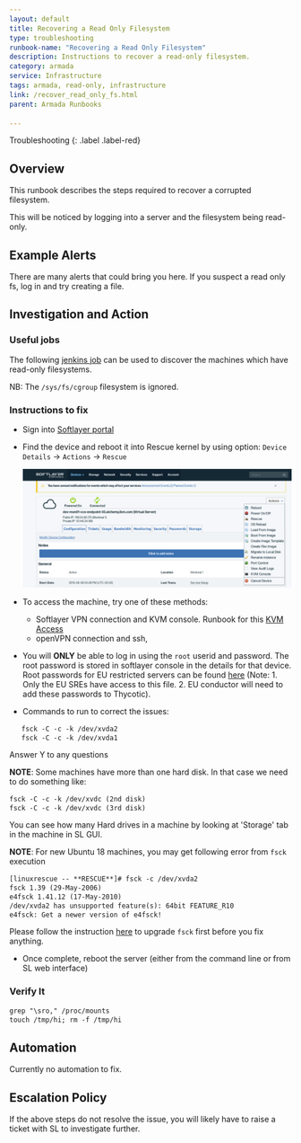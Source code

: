 ```yaml
---
layout: default
title: Recovering a Read Only Filesystem
type: troubleshooting
runbook-name: "Recovering a Read Only Filesystem"
description: Instructions to recover a read-only filesystem.
category: armada
service: Infrastructure
tags: armada, read-only, infrastructure
link: /recover_read_only_fs.html
parent: Armada Runbooks

---
```


Troubleshooting
{: .label .label-red}

## Overview

This runbook describes the steps required to recover a corrupted filesystem.

This will be noticed by logging into a server and the filesystem being read-only.

## Example Alerts

There are many alerts that could bring you here. If you suspect a read only fs, log in and try creating a file.

## Investigation and Action

### Useful jobs

The following [jenkins job](https://alchemy-conductors-jenkins.swg-devops.com/job/Conductors/job/Conductors-Infrastructure/job/ansible-check-ro-filesystem/) can be used to discover the machines which have read-only filesystems.

NB:  The `/sys/fs/cgroup` filesystem is ignored.

### Instructions to fix

- Sign into [Softlayer portal](https://control.softlayer.com/)
- Find the device and reboot it into Rescue kernel by using option: `Device Details` -> `Actions` -> `Rescue`

  <a href="images/conductors/kvm_option.png">
  <img src="images/conductors/kvm_option.png" alt="menu_option" style="width: 640px;"/></a>

- To access the machine, try one of these methods:

  - Softlayer VPN connection and KVM console. Runbook for this [KVM Access](https://pages.github.ibm.com/alchemy-conductors/documentation-pages/docs/runbooks/kvm_access.html)
  - openVPN connection and ssh,

- You will **ONLY** be able to log in using the `root` userid and password.  The root password is stored in softlayer console in the details for that device. Root passwords for EU restricted servers can be found [here](https://pim.sos.ibm.com/dashboard.aspx#%7B%22tId%22:1047,%22fId%22:%223172%22,%22s%22:%22%22,%22inSub%22:false,%22tptId%22:null,%22status%22:%22Active%22%7D) (Note: 1. Only the EU SREs have access to this file. 2. EU conductor will need to add these passwords to Thycotic).

- Commands to run to correct the issues:

```
   fsck -C -c -k /dev/xvda2
   fsck -C -c -k /dev/xvda1
```

  Answer Y to any questions

**NOTE**: Some machines have more than one hard disk. In that case we need to do something like:

```
fsck -C -c -k /dev/xvdc (2nd disk)
fsck -C -c -k /dev/xvdc (3rd disk)
```

You can see how many Hard drives in a machine by looking at 'Storage' tab in the machine in SL GUI.

**NOTE**: For new Ubuntu 18 machines, you may get following error from `fsck` execution

   ```
   [linuxrescue -- **RESCUE**]# fsck -c /dev/xvda2
   fsck 1.39 (29-May-2006)
   e4fsck 1.41.12 (17-May-2010)
   /dev/xvda2 has unsupported feature(s): 64bit FEATURE_R10
   e4fsck: Get a newer version of e4fsck!
   ```

Please follow the instruction [here](https://github.ibm.com/alchemy-conductors/conductors-tools/blob/master/softlayer-utils/fsck-update.md#instruction) to upgrade `fsck` first before you fix anything.


- Once complete, reboot the server (either from the command line or from SL web interface)

### Verify It

```
grep "\sro," /proc/mounts
touch /tmp/hi; rm -f /tmp/hi
```
## Automation

Currently no automation to fix.

## Escalation Policy

If the above steps do not resolve the issue, you will likely have to raise a ticket with SL to investigate further.

